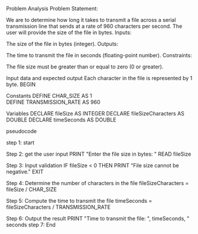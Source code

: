 Problem Analysis
Problem Statement:

We are to determine how long it takes to transmit a file across a serial transmission line that sends at a rate of 960 characters per second. The user will provide the size of the file in bytes.
Inputs:

The size of the file in bytes (integer).
Outputs:

The time to transmit the file in seconds (floating-point number).
Constraints:

The file size must be greater than or equal to zero (0 or greater).


Input data and expected output Each character in the file is represented by 1 byte.
BEGIN

  Constants
    DEFINE CHAR_SIZE AS 1                
    DEFINE TRANSMISSION_RATE AS 960     

 Variables
    DECLARE fileSize AS INTEGER
    DECLARE fileSizeCharacters AS DOUBLE
    DECLARE timeSeconds AS DOUBLE
    
pseudocode

step 1: start

Step 2: get the user input
    PRINT "Enter the file size in bytes: "
    READ fileSize


   Step 3: Input validation
    IF fileSize < 0 THEN
        PRINT "File size cannot be negative."
        EXIT


Step 4: Determine the number of characters in the file
    fileSizeCharacters = fileSize / CHAR_SIZE

    
Step 5: Compute the time to transmit the file
timeSeconds = fileSizeCharacters / TRANSMISSION_RATE

 Step 6: Output the result
PRINT "Time to transmit the file: ", timeSeconds, " seconds
step 7: End
    
